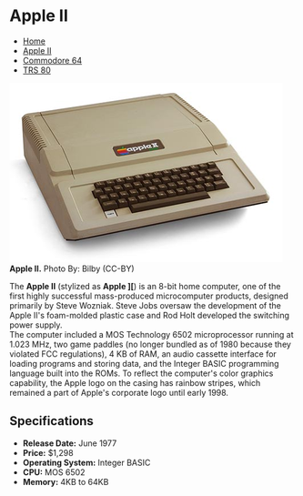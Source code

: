 <!DOCTYPE html>

<html>

<head>
  <meta charset="utf-8">
  <title>Flynn's Retro Computers</title>
</head>

<body>

<h1>Apple II</h1>

<ul>
  <li><a href="index.html">Home</a></li>
  <li><a href="apple-ii.html">Apple II</a></li>
  <li><a href="commodore-64.html">Commodore 64</a></li>
  <li><a href="trs-80.html">TRS 80</a></li>
</ul>

<p>
<img src="apple-ii.jpg">
<br>
<b>Apple II.</b> Photo By: Bilby (CC-BY)
</p>
<p>
The <b>Apple II</b> (stylized as <b>Apple ][</b>) is an 8-bit home computer, one of the first highly successful mass-produced microcomputer products, designed primarily by Steve Wozniak. Steve Jobs oversaw the development of the Apple II's foam-molded plastic case and Rod Holt developed the switching power supply.
<br>
The computer included a MOS Technology 6502 microprocessor running at 1.023 MHz, two game paddles (no longer bundled as of 1980 because they violated FCC regulations), 4 KB of RAM, an audio cassette interface for loading programs and storing data, and the Integer BASIC programming language built into the ROMs. To reflect the computer's color graphics capability, the Apple logo on the casing has rainbow stripes, which remained a part of Apple's corporate logo until early 1998.
</p>


<h2>Specifications</h2>

<p>
<ul>
  <li><b>Release Date:</b> June 1977</li>
  <li><b>Price:</b> $1,298</li>
  <li><b>Operating System:</b> Integer BASIC</li>
  <li><b>CPU:</b> MOS 6502</li>
  <li><b>Memory:</b> 4KB to 64KB</li>
</ul>
</p>

</body>

</html>
